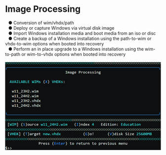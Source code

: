 # Image Processing
⠀● Conversion of wim/vhdx/path \
⠀● Deploy or capture Windows via virtual disk image \
⠀● Import Windows installation media and boot media from an iso or disc \
⠀● Create a backup of a Windows installation using the path-to-wim or vhdx-to-wim options when booted into recovery \
⠀● Perform an in place upgrade to a Windows installation using the wim-to-path or wim-to-vhdx options when booted into recovery \
⠀\
![Alt text](https://raw.githubusercontent.com/joshuacline/documentation/main/windick/png/imageprocessing.png "imageprocessing")
